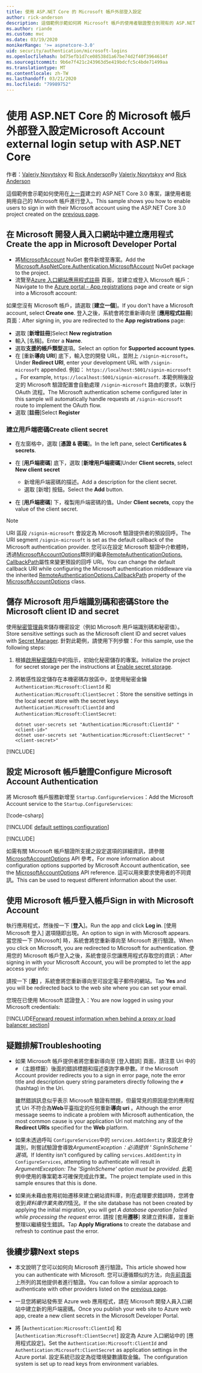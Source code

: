 ```yaml
---
title: 使用 ASP.NET Core 的 Microsoft 帳戶外部登入設定
author: rick-anderson
description: 這個範例示範如何將 Microsoft 帳戶的使用者驗證整合到現有的 ASP.NET Core 應用程式中。
ms.author: riande
ms.custom: mvc
ms.date: 03/19/2020
monikerRange: '>= aspnetcore-3.0'
uid: security/authentication/microsoft-logins
ms.openlocfilehash: bd75efb1d7ce08538d1a67be74d2f40f3964614f
ms.sourcegitcommit: 9b6e7f421c243963d5e419bdcfc5c4bde71499aa
ms.translationtype: MT
ms.contentlocale: zh-TW
ms.lasthandoff: 03/21/2020
ms.locfileid: "79989752"
---
```

# <a name="microsoft-account-external-login-setup-with-aspnet-core"></a><span data-ttu-id="e602e-103">使用 ASP.NET Core 的 Microsoft 帳戶外部登入設定</span><span class="sxs-lookup"><span data-stu-id="e602e-103">Microsoft Account external login setup with ASP.NET Core</span></span>

<span data-ttu-id="e602e-104">作者：[Valeriy Novytskyy](https://github.com/01binary) 和 [Rick Anderson](https://twitter.com/RickAndMSFT)</span><span class="sxs-lookup"><span data-stu-id="e602e-104">By [Valeriy Novytskyy](https://github.com/01binary) and [Rick Anderson](https://twitter.com/RickAndMSFT)</span></span>

<span data-ttu-id="e602e-105">這個範例會示範如何使用在[上一頁](xref:security/authentication/social/index)建立的 ASP.NET Core 3.0 專案，讓使用者能夠用自己的 Microsoft 帳戶進行登入。</span><span class="sxs-lookup"><span data-stu-id="e602e-105">This sample shows you how to enable users to sign in with their Microsoft account using the ASP.NET Core 3.0 project created on the [previous page](xref:security/authentication/social/index).</span></span>

## <a name="create-the-app-in-microsoft-developer-portal"></a><span data-ttu-id="e602e-106">在 Microsoft 開發人員入口網站中建立應用程式</span><span class="sxs-lookup"><span data-stu-id="e602e-106">Create the app in Microsoft Developer Portal</span></span>

* <span data-ttu-id="e602e-107">將[MicrosoftAccount](https://www.nuget.org/packages/Microsoft.AspNetCore.Authentication.MicrosoftAccount/) NuGet 套件新增至專案。</span><span class="sxs-lookup"><span data-stu-id="e602e-107">Add the [Microsoft.AspNetCore.Authentication.MicrosoftAccount](https://www.nuget.org/packages/Microsoft.AspNetCore.Authentication.MicrosoftAccount/) NuGet package to the project.</span></span>
* <span data-ttu-id="e602e-108">流覽至[Azure 入口網站應用程式註冊](https://go.microsoft.com/fwlink/?linkid=2083908) 頁面，並建立或登入 Microsoft 帳戶：</span><span class="sxs-lookup"><span data-stu-id="e602e-108">Navigate to the [Azure portal - App registrations](https://go.microsoft.com/fwlink/?linkid=2083908) page and create or sign into a Microsoft account:</span></span>

<span data-ttu-id="e602e-109">如果您沒有 Microsoft 帳戶，請選取 [**建立一個**]。</span><span class="sxs-lookup"><span data-stu-id="e602e-109">If you don't have a Microsoft account, select **Create one**.</span></span> <span data-ttu-id="e602e-110">登入之後，系統會將您重新導向至 [**應用程式註冊**] 頁面：</span><span class="sxs-lookup"><span data-stu-id="e602e-110">After signing in, you are redirected to the **App registrations** page:</span></span>

* <span data-ttu-id="e602e-111">選取 [**新增註冊**]</span><span class="sxs-lookup"><span data-stu-id="e602e-111">Select **New registration**</span></span>
* <span data-ttu-id="e602e-112">輸入 [名稱]。</span><span class="sxs-lookup"><span data-stu-id="e602e-112">Enter a **Name**.</span></span>
* <span data-ttu-id="e602e-113">選取**支援的帳戶類型**選項。</span><span class="sxs-lookup"><span data-stu-id="e602e-113">Select an option for **Supported account types**.</span></span>  <!-- Accounts for any org work with MS domain accounts. Most folks probably want the last option, personal MS accounts -->
* <span data-ttu-id="e602e-114">在 [重新**導向 URI**] 底下，輸入您的開發 URL，並附上 `/signin-microsoft`。</span><span class="sxs-lookup"><span data-stu-id="e602e-114">Under **Redirect URI**, enter your development URL with `/signin-microsoft` appended.</span></span> <span data-ttu-id="e602e-115">例如： `https://localhost:5001/signin-microsoft` 。</span><span class="sxs-lookup"><span data-stu-id="e602e-115">For example, `https://localhost:5001/signin-microsoft`.</span></span> <span data-ttu-id="e602e-116">本範例稍後設定的 Microsoft 驗證配置會自動處理 `/signin-microsoft` 路由的要求，以執行 OAuth 流程。</span><span class="sxs-lookup"><span data-stu-id="e602e-116">The Microsoft authentication scheme configured later in this sample will automatically handle requests at `/signin-microsoft` route to implement the OAuth flow.</span></span>
* <span data-ttu-id="e602e-117">選取 [**註冊**]</span><span class="sxs-lookup"><span data-stu-id="e602e-117">Select **Register**</span></span>

### <a name="create-client-secret"></a><span data-ttu-id="e602e-118">建立用戶端密碼</span><span class="sxs-lookup"><span data-stu-id="e602e-118">Create client secret</span></span>

* <span data-ttu-id="e602e-119">在左窗格中，選取 [**憑證 & 密碼**]。</span><span class="sxs-lookup"><span data-stu-id="e602e-119">In the left pane, select **Certificates & secrets**.</span></span>
* <span data-ttu-id="e602e-120">在 [**用戶端密碼**] 底下，選取 [**新增用戶端密碼**]</span><span class="sxs-lookup"><span data-stu-id="e602e-120">Under **Client secrets**, select **New client secret**</span></span>

  * <span data-ttu-id="e602e-121">新增用戶端密碼的描述。</span><span class="sxs-lookup"><span data-stu-id="e602e-121">Add a description for the client secret.</span></span>
  * <span data-ttu-id="e602e-122">選取 [新增] 按鈕。</span><span class="sxs-lookup"><span data-stu-id="e602e-122">Select the **Add** button.</span></span>

* <span data-ttu-id="e602e-123">在 [**用戶端密碼**] 下，複製用戶端密碼的值。</span><span class="sxs-lookup"><span data-stu-id="e602e-123">Under **Client secrets**, copy the value of the client secret.</span></span>

> [!NOTE]
> <span data-ttu-id="e602e-124">URI 區段 `/signin-microsoft` 會設定為 Microsoft 驗證提供者的預設回呼。</span><span class="sxs-lookup"><span data-stu-id="e602e-124">The URI segment `/signin-microsoft` is set as the default callback of the Microsoft authentication provider.</span></span> <span data-ttu-id="e602e-125">您可以在設定 Microsoft 驗證中介軟體時，透過[MicrosoftAccountOptions](/dotnet/api/microsoft.aspnetcore.authentication.microsoftaccount.microsoftaccountoptions)類別的繼承[RemoteAuthenticationOptions. CallbackPath](/dotnet/api/microsoft.aspnetcore.authentication.remoteauthenticationoptions.callbackpath)屬性來變更預設的回呼 URI。</span><span class="sxs-lookup"><span data-stu-id="e602e-125">You can change the default callback URI while configuring the Microsoft authentication middleware via the inherited [RemoteAuthenticationOptions.CallbackPath](/dotnet/api/microsoft.aspnetcore.authentication.remoteauthenticationoptions.callbackpath) property of the [MicrosoftAccountOptions](/dotnet/api/microsoft.aspnetcore.authentication.microsoftaccount.microsoftaccountoptions) class.</span></span>

## <a name="store-the-microsoft-client-id-and-secret"></a><span data-ttu-id="e602e-126">儲存 Microsoft 用戶端識別碼和密碼</span><span class="sxs-lookup"><span data-stu-id="e602e-126">Store the Microsoft client ID and secret</span></span>

<span data-ttu-id="e602e-127">使用[秘密管理員](xref:security/app-secrets)來儲存機密設定（例如 Microsoft 用戶端識別碼和秘密值）。</span><span class="sxs-lookup"><span data-stu-id="e602e-127">Store sensitive settings such as the Microsoft client ID and secret values with [Secret Manager](xref:security/app-secrets).</span></span> <span data-ttu-id="e602e-128">針對此範例，請使用下列步驟：</span><span class="sxs-lookup"><span data-stu-id="e602e-128">For this sample, use the following steps:</span></span>

1. <span data-ttu-id="e602e-129">根據[啟用秘密儲存](xref:security/app-secrets#enable-secret-storage)中的指示，初始化秘密儲存的專案。</span><span class="sxs-lookup"><span data-stu-id="e602e-129">Initialize the project for secret storage per the instructions at [Enable secret storage](xref:security/app-secrets#enable-secret-storage).</span></span>
1. <span data-ttu-id="e602e-130">將敏感性設定儲存在本機密碼存放區中，並使用秘密金鑰 `Authentication:Microsoft:ClientId` 和 `Authentication:Microsoft:ClientSecret`：</span><span class="sxs-lookup"><span data-stu-id="e602e-130">Store the sensitive settings in the local secret store with the secret keys `Authentication:Microsoft:ClientId` and `Authentication:Microsoft:ClientSecret`:</span></span>

    ```dotnetcli
    dotnet user-secrets set "Authentication:Microsoft:ClientId" "<client-id>"
    dotnet user-secrets set "Authentication:Microsoft:ClientSecret" "<client-secret>"
    ```

[!INCLUDE[](~/includes/environmentVarableColon.md)]

## <a name="configure-microsoft-account-authentication"></a><span data-ttu-id="e602e-131">設定 Microsoft 帳戶驗證</span><span class="sxs-lookup"><span data-stu-id="e602e-131">Configure Microsoft Account Authentication</span></span>

<span data-ttu-id="e602e-132">將 Microsoft 帳戶服務新增至 `Startup.ConfigureServices`：</span><span class="sxs-lookup"><span data-stu-id="e602e-132">Add the Microsoft Account service to the `Startup.ConfigureServices`:</span></span>

[!code-csharp[](~/security/authentication/social/social-code/3.x/StartupMS3x.cs?name=snippet&highlight=10-14)]

[!INCLUDE [default settings configuration](includes/default-settings.md)]

[!INCLUDE[](includes/chain-auth-providers.md)]

<span data-ttu-id="e602e-133">如需有關 Microsoft 帳戶驗證所支援之設定選項的詳細資訊，請參閱[MicrosoftAccountOptions](/dotnet/api/microsoft.aspnetcore.builder.microsoftaccountoptions) API 參考。</span><span class="sxs-lookup"><span data-stu-id="e602e-133">For more information about configuration options supported by Microsoft Account authentication, see the [MicrosoftAccountOptions](/dotnet/api/microsoft.aspnetcore.builder.microsoftaccountoptions) API reference.</span></span> <span data-ttu-id="e602e-134">這可以用來要求使用者的不同資訊。</span><span class="sxs-lookup"><span data-stu-id="e602e-134">This can be used to request different information about the user.</span></span>

## <a name="sign-in-with-microsoft-account"></a><span data-ttu-id="e602e-135">使用 Microsoft 帳戶登入帳戶</span><span class="sxs-lookup"><span data-stu-id="e602e-135">Sign in with Microsoft Account</span></span>

<span data-ttu-id="e602e-136">執行應用程式，然後按一下 [**登入**]。</span><span class="sxs-lookup"><span data-stu-id="e602e-136">Run the app and click **Log in**.</span></span> <span data-ttu-id="e602e-137">[使用 Microsoft 登入] 選項隨即出現。</span><span class="sxs-lookup"><span data-stu-id="e602e-137">An option to sign in with Microsoft appears.</span></span> <span data-ttu-id="e602e-138">當您按一下 [Microsoft] 時，系統會將您重新導向至 Microsoft 進行驗證。</span><span class="sxs-lookup"><span data-stu-id="e602e-138">When you click on Microsoft, you are redirected to Microsoft for authentication.</span></span> <span data-ttu-id="e602e-139">使用您的 Microsoft 帳戶登入之後，系統會提示您讓應用程式存取您的資訊：</span><span class="sxs-lookup"><span data-stu-id="e602e-139">After signing in with your Microsoft Account, you will be prompted to let the app access your info:</span></span>

<span data-ttu-id="e602e-140">請按一下 [**是]** ，系統會將您重新導向至可設定電子郵件的網站。</span><span class="sxs-lookup"><span data-stu-id="e602e-140">Tap **Yes** and you will be redirected back to the web site where you can set your email.</span></span>

<span data-ttu-id="e602e-141">您現在已使用 Microsoft 認證登入：</span><span class="sxs-lookup"><span data-stu-id="e602e-141">You are now logged in using your Microsoft credentials:</span></span>

[!INCLUDE[Forward request information when behind a proxy or load balancer section](includes/forwarded-headers-middleware.md)]

## <a name="troubleshooting"></a><span data-ttu-id="e602e-142">疑難排解</span><span class="sxs-lookup"><span data-stu-id="e602e-142">Troubleshooting</span></span>

* <span data-ttu-id="e602e-143">如果 Microsoft 帳戶提供者將您重新導向至 [登入錯誤] 頁面，請注意 Uri 中的 `#` （主題標籤）後面的錯誤標題和描述查詢字串參數。</span><span class="sxs-lookup"><span data-stu-id="e602e-143">If the Microsoft Account provider redirects you to a sign in error page, note the error title and description query string parameters directly following the `#` (hashtag) in the Uri.</span></span>

  <span data-ttu-id="e602e-144">雖然錯誤訊息似乎表示 Microsoft 驗證有問題，但最常見的原因是您的應用程式 Uri 不符合為**Web**平臺指定的任何重新**導向 uri** 。</span><span class="sxs-lookup"><span data-stu-id="e602e-144">Although the error message seems to indicate a problem with Microsoft authentication, the most common cause is your application Uri not matching any of the **Redirect URIs** specified for the **Web** platform.</span></span>
* <span data-ttu-id="e602e-145">如果未透過呼叫 `ConfigureServices`中的 `services.AddIdentity` 來設定身分識別，則嘗試驗證會導致*ArgumentException：必須提供 ' SignInScheme ' 選項*。</span><span class="sxs-lookup"><span data-stu-id="e602e-145">If Identity isn't configured by calling `services.AddIdentity` in `ConfigureServices`, attempting to authenticate will result in *ArgumentException: The 'SignInScheme' option must be provided*.</span></span> <span data-ttu-id="e602e-146">此範例中使用的專案範本可確保完成此作業。</span><span class="sxs-lookup"><span data-stu-id="e602e-146">The project template used in this sample ensures that this is done.</span></span>
* <span data-ttu-id="e602e-147">如果尚未藉由套用初始遷移來建立網站資料庫，則在處理要求錯誤時，您將會收到*資料庫作業失敗的*情況。</span><span class="sxs-lookup"><span data-stu-id="e602e-147">If the site database has not been created by applying the initial migration, you will get *A database operation failed while processing the request* error.</span></span> <span data-ttu-id="e602e-148">請按 [套用**遷移**] 來建立資料庫，並重新整理以繼續發生錯誤。</span><span class="sxs-lookup"><span data-stu-id="e602e-148">Tap **Apply Migrations** to create the database and refresh to continue past the error.</span></span>

## <a name="next-steps"></a><span data-ttu-id="e602e-149">後續步驟</span><span class="sxs-lookup"><span data-stu-id="e602e-149">Next steps</span></span>

* <span data-ttu-id="e602e-150">本文說明了您可以如何向 Microsoft 進行驗證。</span><span class="sxs-lookup"><span data-stu-id="e602e-150">This article showed how you can authenticate with Microsoft.</span></span> <span data-ttu-id="e602e-151">您可以遵循類似的方法，向[先前頁面](xref:security/authentication/social/index)上所列的其他提供者進行驗證。</span><span class="sxs-lookup"><span data-stu-id="e602e-151">You can follow a similar approach to authenticate with other providers listed on the [previous page](xref:security/authentication/social/index).</span></span>

* <span data-ttu-id="e602e-152">一旦您將網站發佈至 Azure web 應用程式，請在 Microsoft 開發人員入口網站中建立新的用戶端密碼。</span><span class="sxs-lookup"><span data-stu-id="e602e-152">Once you publish your web site to Azure web app, create a new client secrets in the Microsoft Developer Portal.</span></span>

* <span data-ttu-id="e602e-153">將 [`Authentication:Microsoft:ClientId`] 和 [`Authentication:Microsoft:ClientSecret`] 設定為 Azure 入口網站中的 [應用程式設定]。</span><span class="sxs-lookup"><span data-stu-id="e602e-153">Set the `Authentication:Microsoft:ClientId` and `Authentication:Microsoft:ClientSecret` as application settings in the Azure portal.</span></span> <span data-ttu-id="e602e-154">設定系統已設定為從環境變數讀取金鑰。</span><span class="sxs-lookup"><span data-stu-id="e602e-154">The configuration system is set up to read keys from environment variables.</span></span>
